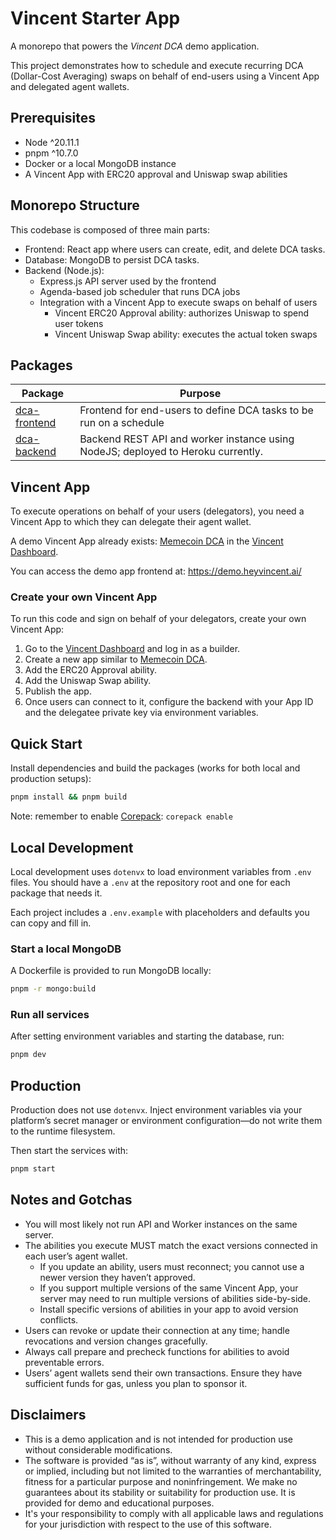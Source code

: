 # Vincent Starter App

A monorepo that powers the _Vincent DCA_ demo application.

This project demonstrates how to schedule and execute recurring DCA (Dollar-Cost Averaging) swaps on behalf of end-users using a Vincent App and delegated agent wallets.

## Prerequisites

- Node ^20.11.1
- pnpm ^10.7.0
- Docker or a local MongoDB instance
- A Vincent App with ERC20 approval and Uniswap swap abilities

## Monorepo Structure

This codebase is composed of three main parts:

- Frontend: React app where users can create, edit, and delete DCA tasks.
- Database: MongoDB to persist DCA tasks.
- Backend (Node.js):
  - Express.js API server used by the frontend
  - Agenda-based job scheduler that runs DCA jobs
  - Integration with a Vincent App to execute swaps on behalf of users
    - Vincent ERC20 Approval ability: authorizes Uniswap to spend user tokens
    - Vincent Uniswap Swap ability: executes the actual token swaps

## Packages

| Package                                         | Purpose                                                                          |
| ----------------------------------------------- | -------------------------------------------------------------------------------- |
| [dca-frontend](packages/dca-frontend/README.md) | Frontend for end-users to define DCA tasks to be run on a schedule               |
| [dca-backend](packages/dca-backend/README.md)   | Backend REST API and worker instance using NodeJS; deployed to Heroku currently. |

## Vincent App

To execute operations on behalf of your users (delegators), you need a Vincent App to which they can delegate their agent wallet.

A demo Vincent App already exists: [Memecoin DCA](https://dashboard.heyvincent.ai/developer/appId/9796398001) in the [Vincent Dashboard](https://dashboard.heyvincent.ai/).

You can access the demo app frontend at: https://demo.heyvincent.ai/

### Create your own Vincent App

To run this code and sign on behalf of your delegators, create your own Vincent App:

1. Go to the [Vincent Dashboard](https://dashboard.heyvincent.ai/) and log in as a builder.
2. Create a new app similar to [Memecoin DCA](https://dashboard.heyvincent.ai/user/appId/9796398001/connect).
3. Add the ERC20 Approval ability.
4. Add the Uniswap Swap ability.
5. Publish the app.
6. Once users can connect to it, configure the backend with your App ID and the delegatee private key via environment variables.

## Quick Start

Install dependencies and build the packages (works for both local and production setups):

```zsh
pnpm install && pnpm build
```

Note: remember to enable [Corepack](https://github.com/nodejs/corepack): `corepack enable`

## Local Development

Local development uses `dotenvx` to load environment variables from `.env` files. You should have a `.env` at the repository root and one for each package that needs it.

Each project includes a `.env.example` with placeholders and defaults you can copy and fill in.

### Start a local MongoDB

A Dockerfile is provided to run MongoDB locally:

```zsh
pnpm -r mongo:build
```

### Run all services

After setting environment variables and starting the database, run:

```zsh
pnpm dev
```

## Production

Production does not use `dotenvx`. Inject environment variables via your platform’s secret manager or environment configuration—do not write them to the runtime filesystem.

Then start the services with:

```zsh
pnpm start
```

## Notes and Gotchas

- You will most likely not run API and Worker instances on the same server.
- The abilities you execute MUST match the exact versions connected in each user’s agent wallet.
  - If you update an ability, users must reconnect; you cannot use a newer version they haven’t approved.
  - If you support multiple versions of the same Vincent App, your server may need to run multiple versions of abilities side-by-side.
  - Install specific versions of abilities in your app to avoid version conflicts.
- Users can revoke or update their connection at any time; handle revocations and version changes gracefully.
- Always call prepare and precheck functions for abilities to avoid preventable errors.
- Users’ agent wallets send their own transactions. Ensure they have sufficient funds for gas, unless you plan to sponsor it.

## Disclaimers

- This is a demo application and is not intended for production use without considerable modifications.
- The software is provided “as is”, without warranty of any kind, express or implied, including but
  not limited to the warranties of merchantability, fitness for a particular purpose and
  noninfringement. We make no guarantees about its stability or suitability for production use. It
  is provided for demo and educational purposes.
- It's your responsibility to comply with all applicable laws and regulations for your jurisdiction
  with respect to the use of this software.
